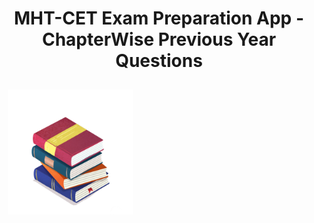<h1 align="center">MHT-CET Exam Preparation App - ChapterWise Previous Year Questions</h1>

<img src ="app/src/main/res/drawable-xxhdpi/stack_of_books.png" align="left" width="200" hspace="10" vspace="10">
